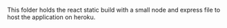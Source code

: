 This folder holds the react static build with a small node and express file to host the application on heroku.
